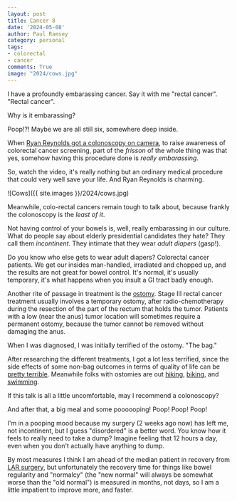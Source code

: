 ```yaml
---
layout: post
title: Cancer 8
date: '2024-05-08'
author: Paul Ramsey
category: personal
tags:
- colorectal
- cancer
comments: True
image: "2024/cows.jpg"
---
```


I have a profoundly embarassing cancer. Say it with me "rectal cancer". "Rectal cancer".

Why is it embarassing? 

Poop!?! Maybe we are all still six, somewhere deep inside.

When [Ryan Reynolds got a colonoscopy on camera](https://www.youtube.com/watch?v=5sXkIUZEWIo), to raise awareness of colorectal cancer screening, part of the *frisson* of the whole thing was that yes, somehow having this procedure done is *really embarassing*.

So, watch the video, it's really nothing but an ordinary medical procedure that could very well save your life. And Ryan Reynolds is charming.

![Cows]({{ site.images }}/2024/cows.jpg)

Meanwhile, colo-rectal cancers remain tough to talk about, because frankly the colonoscopy is the *least of it*. 

Not having control of your bowels is, well, really embarassing in our culture. What do people say about elderly presidential candidates they hate? They call them *incontinent*. They intimate that they wear *adult diapers* (gasp!).

Do you know who else gets to wear adult diapers? Colorectal cancer patients. We get our insides man-handled, irradiated and chopped up, and the results are not great for bowel control. It's normal, it's usually temporary, it's what happens when you insult a GI tract badly enough.

Another rite of passage in treatment is the [ostomy](https://my.clevelandclinic.org/health/treatments/22496-ostomy). Stage III rectal cancer treatment usually involves a temporary ostomy, after radio-chemotherapy during the resection of the part of the rectum that holds the tumor. Patients with a low (near the anus) tumor location will sometimes require a permanent ostomy, because the tumor cannot be removed without damaging the anus.

When I was diagnosed, I was initially terrified of the ostomy. "The bag." 

After researching the different treatments, I got a lot less terrified, since the side effects of some non-bag outcomes in terms of quality of life can be [pretty terrible](https://colorectalsurgery.wustl.edu/patient-care/low-anterior-resection-syndrome/). Meanwhile folks with ostomies are out [hiking](https://backcountryostomy.com/backpacking-after-ostomy-surgery/), [biking](https://www.stomatips.com/content/features/back-on-my-bike-cycling-with-a-stoma/), and [swimming](https://www.healthline.com/health/can-you-swim-with-a-colostomy-bag). 

If this talk is all a little uncomfortable, may I recommend a colonoscopy?

And after that, a big meal and some poooooping! Poop! Poop! Poop!

I'm in a pooping mood because my surgery (2 weeks ago now) has left me, not incontinent, but I guess "disordered" is a better word. You know how it feels to really need to take a dump? Imagine feeling that 12 hours a day, even when you don't actually have anything to dump.

By most measures I think I am ahead of the median patient in recovery from [LAR surgery](https://www.mskcc.org/cancer-care/patient-education/about-your-low-anterior-resection-surgery), but unfortunately the recovery time for things like bowel regularity and "normalcy" (the "new normal" will always be somewhat worse than the "old normal") is measured in months, not days, so I am a little impatient to improve more, and faster.

